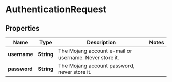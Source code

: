 
# AuthenticationRequest

## Properties
Name | Type | Description | Notes
------------ | ------------- | ------------- | -------------
**username** | **String** | The Mojang account e-mail or username. Never store it. | 
**password** | **String** | The Mojang account password, never store it. | 



